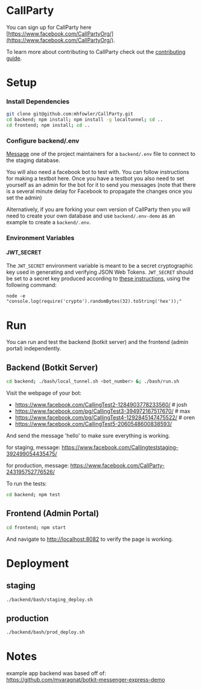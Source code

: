 # CallParty

You can sign up for CallParty here [https://www.facebook.com/CallPartyOrg/](https://www.facebook.com/CallPartyOrg/).

To learn more about contributing to CallParty check out the [contributing guide](https://github.com/mhfowler/CallParty/blob/contributing.md/CONTRIBUTING.md).

# Setup

### Install Dependencies
```bash
git clone git@github.com:mhfowler/CallParty.git
cd backend; npm install; npm install -g localtunnel; cd ..
cd frontend; npm install; cd ..
```
### Configure backend/.env

[Message](mailto:hi@callparty.org) one of the project maintainers for
a `backend/.env` file to connect to the staging database.

You will also need a facebook bot to test with.
You can follow instructions for making a testbot here. Once you have a testbot you
also need to set yourself as an admin for the bot for it to send you messages
(note that there is a several minute delay for Facebook to propagate the changes once you set the admin)

Alternatively, if you are forking your own version
of CallParty then you will need to create your own database and use `backend/.env-demo` as an example
to create a `backend/.env`.

### Environment Variables

#### JWT_SECRET

The `JWT_SECRET` environment variable is meant to be a secret cryptographic key used in generating and verifying JSON Web Tokens. `JWT_SECRET` should be set to a secret key produced according to [these instructions](https://github.com/dwyl/learn-json-web-tokens#how-to-generate-secret-key), using the following command:

```
node -e "console.log(require('crypto').randomBytes(32).toString('hex'));"
```


# Run

You can run and test the backend (botkit server) and the frontend (admin portal) independently.

## Backend (Botkit Server)

```bash
cd backend; ./bash/local_tunnel.sh <bot_number> &; ./bash/run.sh
```

Visit the webpage of your bot:
- https://www.facebook.com/CallingTest2-1284903778233560/ # josh
- https://www.facebook.com/pg/CallingTest3-394972167517670/ # max
- https://www.facebook.com/pg/CallingTest4-1292845147475522/ # oren
- https://www.facebook.com/CallingTest5-2060548600838593/

And send the message 'hello' to make sure everything is working.

for staging, message:
https://www.facebook.com/Callingteststaging-392499054435475/

for production, message:
https://www.facebook.com/CallParty-243195752776526/

To run the tests:
```bash
cd backend; npm test
```

## Frontend (Admin Portal)

```bash
cd frontend; npm start
```

And navigate to [http://localhost:8082](http://localhost:8082) to verify the page is working.


# Deployment

## staging
```bash
./backend/bash/staging_deploy.sh
```

## production
```bash
./backend/bash/prod_deploy.sh
```


# Notes

example app backend was based off of:
https://github.com/mvaragnat/botkit-messenger-express-demo
